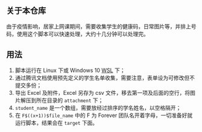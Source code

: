## 关于本仓库
由于疫情影响，居家上网课期间，需要收集学生的健康码，日常图片等，并排上号码，使用这个脚本可以快速处理，大约十几分钟可以处理完。

## 用法
1. 脚本运行在 Linux 下或 Windows 10 [WSL](https://docs.microsoft.com/zh-cn/windows/wsl/) 下；
1. 通过腾讯文档使用预先定义的学生名单收集，需要注意，表单设为可修改但不提交多份；
1. 导出 Excel 及附件，Excel 另存为 csv 文件，移去第一项及后面的空行，将图片解压到所在目录的 `attachment` 下；
1. `student_name` 是一个数组，需要放经过排序的学名姓名，以空格隔开；
1. 在 `F$((x+1))$file_name` 中的 F 为 Forever 团队名开着字母，一切准备好就运行脚本，结果会在 `target` 下面。

